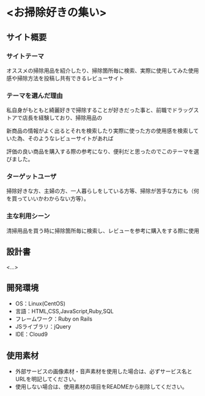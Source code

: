 # <お掃除好きの集い>

## サイト概要
### サイトテーマ
<p>オススメの掃除用品を紹介したり、掃除箇所毎に検索、実際に使用してみた使用感や掃除方法を投稿し共有できるレビューサイト</p>

### テーマを選んだ理由
<p>私自身がもともと綺麗好きで掃除することが好きだった事と、前職でドラッグストアで店長を経験しており、掃除用品の</p>
<p>新商品の情報がよく出るとそれを検索したり実際に使った方の使用感を検索していた為、そのようなレビューサイトがあれば</p>
<p>評価の良い商品を購入する際の参考になり、便利だと思ったのでこのテーマを選びました。</p>

### ターゲットユーザ
<p>掃除好きな方、主婦の方、一人暮らしをしている方等、掃除が苦手な方にも（何を買っていいかわからない方等）。</p>

### 主な利用シーン
<p>清掃用品を買う時に掃除箇所毎に検索し、レビューを参考に購入をする際に使用</p>

## 設計書
<...>

## 開発環境
- OS：Linux(CentOS)
- 言語：HTML,CSS,JavaScript,Ruby,SQL
- フレームワーク：Ruby on Rails
- JSライブラリ：jQuery
- IDE：Cloud9

## 使用素材
- 外部サービスの画像素材・音声素材を使用した場合は、必ずサービス名とURLを明記してください。
- 使用しない場合は、使用素材の項目をREADMEから削除してください。
